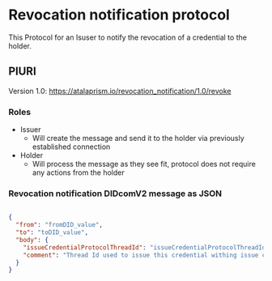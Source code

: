 # Revocation notification protocol

This Protocol for an Isuser to notify the revocation of a credential to the holder.



## PIURI

Version 1.0: https://atalaprism.io/revocation_notification/1.0/revoke 

### Roles

- Issuer
    - Will create the message and send it to the holder via previously established connection
- Holder
    - Will process the message as they see fit, protocol does not require any actions from the holder


### Revocation notification DIDcomV2 message as JSON

```json

{
  "from": "fromDID_value",
  "to": "toDID_value",
  "body": {
    "issueCredentialProtocolThreadId": "issueCredentialProtocolThreadId_value",
    "comment": "Thread Id used to issue this credential withing issue credential protocol"
  }
}

```
